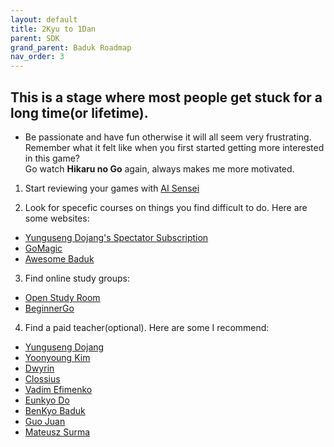 ```yaml
---
layout: default
title: 2Kyu to 1Dan
parent: SDK
grand_parent: Baduk Roadmap
nav_order: 3
---
```


<h2>This is a stage where most people get stuck for a long time(or lifetime). </h2>

- Be passionate and have fun otherwise it will all seem very frustrating. <br>Remember what it felt like when you first started getting more interested in this game? <br> Go watch **Hikaru no Go** again, always makes me more motivated.

1) Start reviewing your games with <a href="https://ai-sensei.com/" target="_blank">AI Sensei</a>

2) Look for specefic courses on things you find difficult to do. Here are some websites:
- <a href="https://yunguseng.com/" target="_blank">Yunguseng Dojang's Spectator Subscription</a>
- <a href="https://gomagic.org/course-categories/" target="_blank">GoMagic</a>
- <a href="https://awesomebaduk.com/" target="_blank">Awesome Baduk</a>

3) Find online study groups:
- <a href="https://openstudyroom.org/" target="_blank">Open Study Room</a>
- <a href="https://discord.gg/cHSdZdPz9y" target="_blank">BeginnerGo</a>

4) Find a paid teacher(optional). Here are some I recommend:
- <a href="https://yunguseng.com/" target="_blank">Yunguseng Dojang</a>
- <a href="https://www.patreon.com/yoonyoung" target="_blank">Yoonyoung Kim</a>
- <a href="https://www.patreon.com/dwyrin" target="_blank">Dwyrin</a>
- <a href="https://shawnsgogroup.com/" target="_blank">Clossius</a>
- <a href="https://gomagic.org/go-lessons/" target="_blank">Vadim Efimenko</a>
- <a href="https://www.patreon.com/goinside" target="_blank">Eunkyo Do</a>
- <a href="https://www.patreon.com/benkyobaduk" target="_blank">BenKyo Baduk</a>
- <a href="https://internetgoschool.com/" target="_blank">Guo Juan</a>
- <a href="https://polgote.com/en/online-go-school" target="_blank">Mateusz Surma</a>
